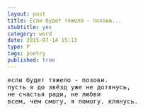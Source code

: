 ```yaml
---
layout: post
title: Если будет тяжело - позови...
stubtitle: yes
category: word
date: 2015-07-14 15:13
type: P
tags: poetry
published: true
---
```


<pre>
если будет тяжело - позови.
пусть я до звёзд уже не дотянусь,
не счастья ради, не любви
всем, чем смогу, я помогу. клянусь.
</pre>
